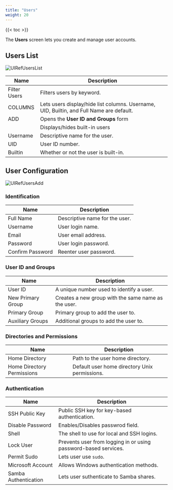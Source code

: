 ```yaml
---
title: "Users"
weight: 20
---
```


{{< toc >}}

The **Users** screen lets you create and manage user accounts.

## Users List

![UIRefUsersList](/images/CORE/13.0/UIRefUsersList.png "Accounts Users List")

| Name | Description |
|------|------|
| Filter Users | Filters users by keyword. |
| COLUMNS | Lets users display/hide list columns. Username, UID, Builtin, and Full Name are default. |
| ADD | Opens the **User ID and Groups** form  |
| <i class="material-icons" aria-hidden="true" title="Settings"> | Displays/hides built-in users |
| Username | Descriptive name for the user. |
| UID | User ID number. |
| Builtin | Whether or not the user is built-in. |

## User Configuration

![UIRefUsersAdd](/images/CORE/13.0/UIRefUsersList.png "Accounts Users List")

### Identification

| Name | Description |
|------|------|
| Full Name | Descriptive name for the user. |
| Username | User login name. |
| Email | User email address. |
| Password | User login password. |
| Confirm Password | Reenter user password. |

### User ID and Groups

| Name | Description |
|------|------|
| User ID | A unique number used to identify a user. |
| New Primary Group | Creates a new group with the same name as the user. |
| Primary Group | Primary group to add the user to. |
| Auxiliary Groups | Additional groups to add the user to. |

### Directories and Permissions

| Name | Description |
|------|------|
| Home Directory | Path to the user home directory. |
| Home Directory Permissions | Default user home directory Unix permissions.  |

### Authentication

| Name | Description |
|------|------|
| SSH Public Key | Public SSH key for key-based authentication. |
| Disable Password | Enables/Disables passwrod field.  |
| Shell | The shell to use for local and SSH logins. |
| Lock User | Prevents user from logging in or using password-based services. |
| Permit Sudo | Lets user use `sudo`. |
| Microsoft Account | Allows Windows authentication methods. |
| Samba Authentication | Lets user suthenticate to Samba shares. |